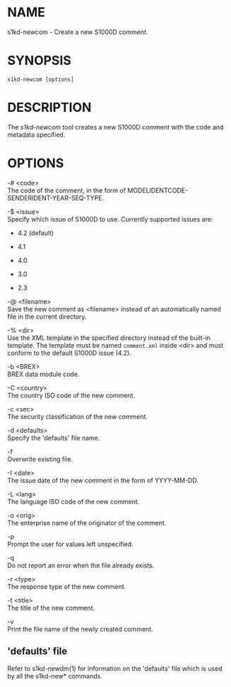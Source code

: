 NAME
====

s1kd-newcom - Create a new S1000D comment.

SYNOPSIS
========

    s1kd-newcom [options]

DESCRIPTION
===========

The *s1kd-newcom* tool creates a new S1000D comment with the code and metadata specified.

OPTIONS
=======

-\# &lt;code&gt;  
The code of the comment, in the form of MODELIDENTCODE-SENDERIDENT-YEAR-SEQ-TYPE.

-$ &lt;issue&gt;  
Specify which issue of S1000D to use. Currently supported issues are:

-   4.2 (default)

-   4.1

-   4.0

-   3.0

-   2.3

-@ &lt;filename&gt;  
Save the new comment as &lt;filename&gt; instead of an automatically named file in the current directory.

-% &lt;dir&gt;  
Use the XML template in the specified directory instead of the built-in template. The template must be named `comment.xml` inside &lt;dir&gt; and must conform to the default S1000D issue (4.2).

-b &lt;BREX&gt;  
BREX data module code.

-C &lt;country&gt;  
The country ISO code of the new comment.

-c &lt;sec&gt;  
The security classification of the new comment.

-d &lt;defaults&gt;  
Specify the 'defaults' file name.

-f  
Overwrite existing file.

-I &lt;date&gt;  
The issue date of the new comment in the form of YYYY-MM-DD.

-L &lt;lang&gt;  
The language ISO code of the new comment.

-o &lt;orig&gt;  
The enterprise name of the originator of the comment.

-p  
Prompt the user for values left unspecified.

-q  
Do not report an error when the file already exists.

-r &lt;type&gt;  
The response type of the new comment.

-t &lt;title&gt;  
The title of the new comment.

-v  
Print the file name of the newly created comment.

'defaults' file
---------------

Refer to s1kd-newdm(1) for information on the 'defaults' file which is used by all the s1kd-new\* commands.

